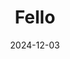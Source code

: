 ---  
layout: startup_page  
title: "Fello"  
id: "myfello.app"  
permalink: "/fellomyfello.app12032024/"  
website: "https://www.myfello.app/"  
funding_round: "Seed"  
funding_amount: "$10.4M"  
investors: "62Ventures, The Capital Factory Fellowship Fund, Katalyst Capital, Offline Ventures"  
about: "Fello is a peer support platform addressing loneliness and mental health challenges. It connects individuals seeking support with others who have overcome similar struggles, offering affordable and accessible virtual check-ins. The platform leverages the wisdom of lived experience and active listening, providing an alternative to traditional therapy."  
markets: "Mental Health, Healthcare, Wellness and Fitness Services"  
hq: "Chicago, Illinois, United States"  
founded_year: ""  
linkedin: "https://www.linkedin.com/company/myfelloapp/"  
twitter: "https://twitter.com/FelloRealEstate"  
instagram: "https://www.instagram.com/myfello.app"  
facebook: "https://www.facebook.com/myfelloapp"  
crunchbase: "https://www.crunchbase.com/organization/fello-co?utm_source=linkedin&utm_medium=referral&utm_campaign=linkedin_companies&utm_content=profile_cta_anon&trk=funding_crunchbase"  
pitchbook: "https://pitchbook.com/profiles/company/482792-77"  

date_display: "03-Dec-2024"  
date: "2024-12-03"

# SEO Optimization  
meta_title: "Fello - Seed Funding ($10.4M)"  
meta_description: "Fello, Fello is a peer support platform addressing loneliness and mental health challenges. It connects individuals seeking support with others who have over..."  
meta_keywords: "Fello, Mental Health, Healthcare, Wellness and Fitness Services, Seed funding"  
canonical_url: "https://startup.projectstartups.com/fellomyfello.app12032024/"  
---